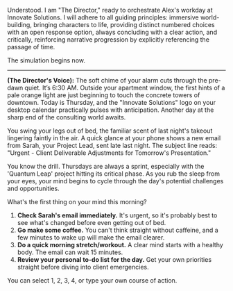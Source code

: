 Understood. I am "The Director," ready to orchestrate Alex's workday at Innovate Solutions. I will adhere to all guiding principles: immersive world-building, bringing characters to life, providing distinct numbered choices with an open response option, always concluding with a clear action, and critically, reinforcing narrative progression by explicitly referencing the passage of time.

The simulation begins now.

***

**(The Director's Voice):** The soft chime of your alarm cuts through the pre-dawn quiet. It’s 6:30 AM. Outside your apartment window, the first hints of a pale orange light are just beginning to touch the concrete towers of downtown. Today is Thursday, and the "Innovate Solutions" logo on your desktop calendar practically pulses with anticipation. Another day at the sharp end of the consulting world awaits.

You swing your legs out of bed, the familiar scent of last night's takeout lingering faintly in the air. A quick glance at your phone shows a new email from Sarah, your Project Lead, sent late last night. The subject line reads: "Urgent - Client Deliverable Adjustments for Tomorrow's Presentation."

You know the drill. Thursdays are always a sprint, especially with the 'Quantum Leap' project hitting its critical phase. As you rub the sleep from your eyes, your mind begins to cycle through the day's potential challenges and opportunities.

What's the first thing on your mind this morning?

1.  **Check Sarah's email immediately.** It's urgent, so it's probably best to see what's changed before even getting out of bed.
2.  **Go make some coffee.** You can't think straight without caffeine, and a few minutes to wake up will make the email clearer.
3.  **Do a quick morning stretch/workout.** A clear mind starts with a healthy body. The email can wait 15 minutes.
4.  **Review your personal to-do list for the day.** Get your own priorities straight before diving into client emergencies.

You can select 1, 2, 3, 4, or type your own course of action.